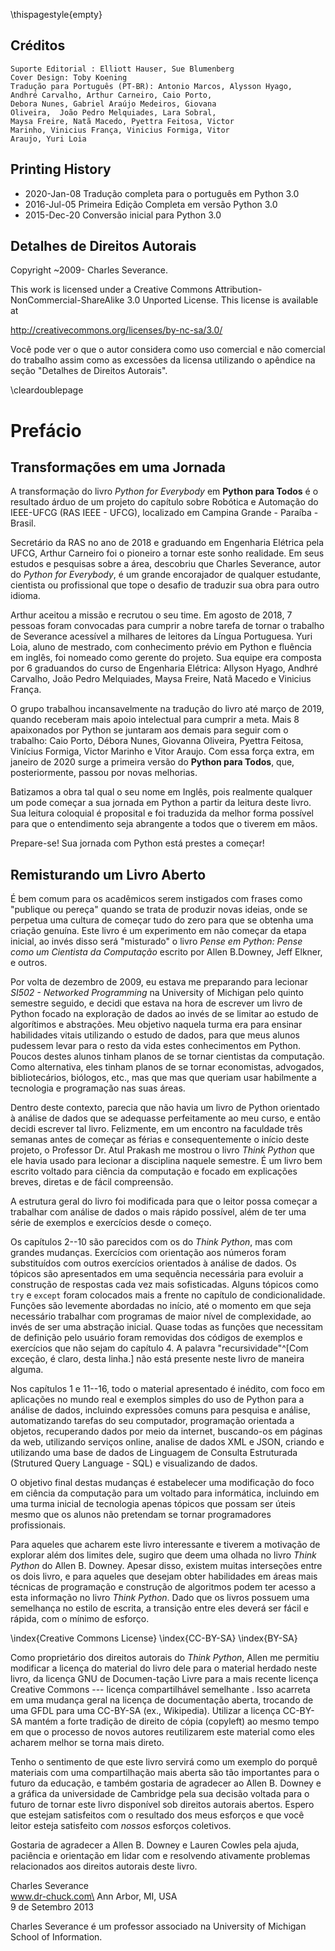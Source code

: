 \thispagestyle{empty}

Créditos
-------

    Suporte Editorial : Elliott Hauser, Sue Blumenberg
    Cover Design: Toby Koening
    Tradução para Português (PT-BR): Antonio Marcos, Alysson Hyago,
    Andhré Carvalho, Arthur Carneiro, Caio Porto, 
    Debora Nunes, Gabriel Araújo Medeiros, Giovana 
    Oliveira,  João Pedro Melquiades, Lara Sobral, 
    Maysa Freire, Natã Macedo, Pyettra Feitosa, Victor 
    Marinho, Vinicius França, Vinicius Formiga, Vitor
    Araujo, Yuri Loia

 

Printing History
----------------
* 2020-Jan-08 Tradução completa para o português em Python 3.0
* 2016-Jul-05 Primeira Edição Completa em versão Python 3.0
* 2015-Dec-20 Conversão inicial para Python 3.0 

Detalhes de Direitos Autorais
-----------------

Copyright ~2009- Charles Severance.

This work is licensed under a Creative Commons
Attribution-NonCommercial-ShareAlike 3.0 Unported License.
This license is available at

http://creativecommons.org/licenses/by-nc-sa/3.0/

Você pode ver o que o autor considera como uso comercial e não comercial do trabalho assim como as excessões da licensa utilizando o apêndice na seção "Detalhes de Direitos Autorais".

\cleardoublepage

Prefácio
=======

Transformações em uma Jornada
---------------------

A transformação do livro *Python for Everybody* em **Python para Todos**  é o resultado árduo de um projeto do capítulo sobre Robótica e Automação do IEEE-UFCG (RAS IEEE - UFCG), localizado em Campina Grande - Paraíba - Brasil.

Secretário da RAS no ano de 2018 e graduando em Engenharia Elétrica pela UFCG, Arthur Carneiro foi o pioneiro a tornar este sonho realidade. Em seus estudos e pesquisas sobre a área, descobriu que Charles Severance, autor do *Python for Everybody*, é um grande encorajador de qualquer estudante, cientista ou profissional que tope o desafio de traduzir sua obra para outro idioma. 

Arthur aceitou a missão e recrutou o seu time. Em agosto de 2018, 7 pessoas foram convocadas para cumprir a nobre tarefa de tornar o trabalho de Severance acessível a milhares de leitores da Língua Portuguesa. Yuri Loia, aluno de mestrado, com conhecimento prévio em Python e fluência em inglês, foi nomeado como gerente do projeto. Sua equipe era composta por 6 graduandos do curso de Engenharia Elétrica: Allyson Hyago, Andhré Carvalho, João Pedro Melquiades, Maysa Freire, Natã Macedo e Vinicius França.

O grupo trabalhou incansavelmente na tradução do livro até março de 2019, quando receberam mais apoio intelectual para cumprir a meta. Mais 8 apaixonados por Python se juntaram aos demais para seguir com o trabalho: Caio Porto, Débora Nunes, Giovanna Oliveira, Pyettra Feitosa, Vinícius Formiga, Victor Marinho e Vitor Araujo. Com essa força extra, em janeiro de 2020 surge a primeira versão do **Python para Todos**, que, posteriormente, passou por novas melhorias.

Batizamos a obra tal qual o seu nome em Inglês, pois realmente qualquer um pode começar a sua jornada em Python a partir da leitura deste livro. Sua leitura coloquial é proposital e foi traduzida da melhor forma possível para que o entendimento seja abrangente a todos que o tiverem em mãos.

Prepare-se! Sua jornada com Python está prestes a começar!


Remisturando um Livro Aberto
---------------------

É bem comum para os acadêmicos serem instigados com frases como "publique ou pereça" quando se trata de produzir novas ideias, onde se perpetua uma cultura de começar tudo do zero para que se obtenha uma criação genuína. Este livro é um experimento em não começar da etapa inicial, ao invés disso será "misturado" o livro *Pense em Python: Pense como um Cientista da Computação* escrito por Allen B.Downey, Jeff Elkner, e outros.

Por volta de dezembro de 2009, eu estava me preparando para lecionar
*SI502 - Networked Programming* na University of Michigan pelo quinto semestre seguido, e decidi que estava na hora de escrever um livro de Python focado na exploração de dados ao invés de se limitar ao estudo de algorítimos e abstrações. Meu objetivo naquela turma era para ensinar habilidades vitais utilizando o estudo de dados, para que meus alunos pudessem levar para o resto da vida estes conhecimentos em Python. Poucos destes alunos tinham planos de se tornar cientistas da computação. Como alternativa, eles tinham planos de se tornar economistas, advogados, bibliotecários, biólogos, etc., mas que
mas que queriam usar habilmente a tecnologia e programação nas suas áreas.

Dentro deste contexto, parecia que não havia um livro de Python orientado à análise de dados que se adequasse perfeitamente ao meu curso, e então decidi escrever tal livro. Felizmente, em um encontro na faculdade três semanas antes de começar as férias e consequentemente o início deste projeto, o Professor Dr. Atul Prakash me mostrou o livro *Think Python* que ele havia usado para lecionar a disciplina naquele semestre. É um livro bem escrito voltado para ciência da computação e focado em explicações breves, diretas e de fácil compreensão.

A estrutura geral do livro foi modificada para que o leitor possa começar a trabalhar com análise de dados o mais rápido possível, além de ter uma série de exemplos e exercícios desde o começo.

Os capítulos 2--10 são parecidos com os do *Think Python*, mas com grandes mudanças. Exercícios com orientação aos números foram substituídos com outros exercícios orientados à análise de dados. Os tópicos são apresentados em uma sequência necessária para evoluir a construção de respostas cada vez mais sofisticadas. Alguns tópicos como `try` e `except` foram colocados mais a frente no capítulo de condicionalidade.  Funções são levemente abordadas no início, até o momento em que seja necessário trabalhar com programas de maior nível de complexidade, ao invés de ser uma abstração inicial. Quase todas as funções que necessitam de definição pelo usuário foram removidas dos códigos de exemplos e exercícios que não sejam do capítulo 4. A palavra "recursividade"^[Com exceção, é claro, desta linha.] não está presente neste livro de maneira alguma. 

Nos capítulos 1 e 11--16, todo o material apresentado é inédito, com foco em aplicações no mundo real e exemplos simples do uso de Python para a análise de dados, incluindo expressões comuns para pesquisa e análise, automatizando tarefas do seu computador, programação orientada a objetos, recuperando dados por meio da internet, buscando-os em páginas da web, utilizando serviços online, analise de dados XML e JSON, criando e utilizando uma base de dados de Linguagem de Consulta Estruturada (Strutured Query Language - SQL) e visualizando de dados.

O objetivo final destas mudanças é estabelecer uma modificação do foco em ciência da computação para um voltado para informática, incluindo em uma turma inicial de tecnologia apenas tópicos que possam ser úteis mesmo que os alunos não pretendam se tornar programadores profissionais.

Para aqueles que acharem este livro interessante e tiverem a motivação de explorar além dos limites dele, sugiro que deem uma olhada no livro *Think Python* do Allen B. Downey. Apesar disso, existem muitas interseções entre os dois livro, e para aqueles que desejam obter habilidades em áreas mais técnicas de programação e construção de algoritmos podem ter acesso a esta informação no livro *Think Python*. Dado que os livros possuem uma semelhança no estilo de escrita, a transição entre eles deverá ser fácil e rápida, com o mínimo de esforço.

\index{Creative Commons License}
\index{CC-BY-SA}
\index{BY-SA}

Como proprietário dos direitos autorais do *Think Python*, Allen me permitiu modificar a licença do material do livro dele para o material herdado neste livro, da  licença GNU de Documen-tação Livre para a mais recente licença Creative Commons --- licença compartilhável semelhante . Isso acarreta em uma mudança geral na licença de documentação aberta, trocando de uma GFDL para uma CC-BY-SA (ex., Wikipedia). Utilizar a licença CC-BY-SA mantém a forte tradição de direito de cópia (copyleft) ao mesmo tempo em que o processo de novos autores reutilizarem este material como eles acharem melhor se torna mais direto.

Tenho o sentimento de que este livro servirá como um exemplo do porquê materiais com uma compartilhação mais aberta são tão importantes para o futuro da educação, e também gostaria de agradecer ao Allen B. Downey e a gráfica da universidade de Cambridge pela sua decisão voltada para o futuro de tornar este livro disponível sob direitos autorais abertos. Espero que estejam satisfeitos com o resultado dos meus esforços e que você leitor esteja satisfeito com *nossos* esforços coletivos.


Gostaria de agradecer a Allen B. Downey e Lauren Cowles pela ajuda, paciência e orientação em lidar com e resolvendo ativamente problemas relacionados aos direitos autorais deste livro.

Charles Severance\
www.dr-chuck.com\
Ann Arbor, MI, USA\
9 de Setembro 2013


Charles Severance é um professor associado na  University of Michigan School of Information.

